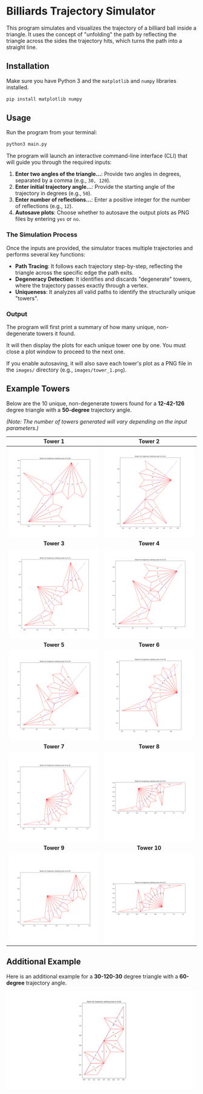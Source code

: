 # Billiards Trajectory Simulator

This program simulates and visualizes the trajectory of a billiard ball inside a triangle. It uses the concept of "unfolding" the path by reflecting the triangle across the sides the trajectory hits, which turns the path into a straight line.

## Installation

Make sure you have Python 3 and the `matplotlib` and `numpy` libraries installed.

```bash
pip install matplotlib numpy
```

## Usage

Run the program from your terminal:

```bash
python3 main.py
```

The program will launch an interactive command-line interface (CLI) that will guide you through the required inputs:

1.  **Enter two angles of the triangle...**: Provide two angles in degrees, separated by a comma (e.g., `30, 120`).
2.  **Enter initial trajectory angle...**: Provide the starting angle of the trajectory in degrees (e.g., `50`).
3.  **Enter number of reflections...**: Enter a positive integer for the number of reflections (e.g., `12`).
4.  **Autosave plots**: Choose whether to autosave the output plots as PNG files by entering `yes` or `no`.

### The Simulation Process

Once the inputs are provided, the simulator traces multiple trajectories and performs several key functions:

- **Path Tracing**: It follows each trajectory step-by-step, reflecting the triangle across the specific edge the path exits.
- **Degeneracy Detection**: It identifies and discards "degenerate" towers, where the trajectory passes exactly through a vertex.
- **Uniqueness**: It analyzes all valid paths to identify the structurally unique "towers".

### Output

The program will first print a summary of how many unique, non-degenerate towers it found.

It will then display the plots for each unique tower one by one. You must close a plot window to proceed to the next one.

If you enable autosaving, it will also save each tower's plot as a PNG file in the `images/` directory (e.g., `images/tower_1.png`).

## Example Towers

Below are the 10 unique, non-degenerate towers found for a **12-42-126** degree triangle with a **50-degree** trajectory angle.

*(Note: The number of towers generated will vary depending on the input parameters.)*

| Tower 1 | Tower 2 |
| :---: | :---: |
| ![Tower 1](images/tower_1.png) | ![Tower 2](images/tower_2.png) |
| **Tower 3** | **Tower 4** |
| ![Tower 3](images/tower_3.png) | ![Tower 4](images/tower_4.png) |
| **Tower 5** | **Tower 6** |
| ![Tower 5](images/tower_5.png) | ![Tower 6](images/tower_6.png) |
| **Tower 7** | **Tower 8** |
| ![Tower 7](images/tower_7.png) | ![Tower 8](images/tower_8.png) |
| **Tower 9** | **Tower 10** |
| ![Tower 9](images/tower_9.png) | ![Tower 10](images/tower_10.png) |

## Additional Example

Here is an additional example for a **30-120-30** degree triangle with a **60-degree** trajectory angle.

![Example Output](images/example.png)

